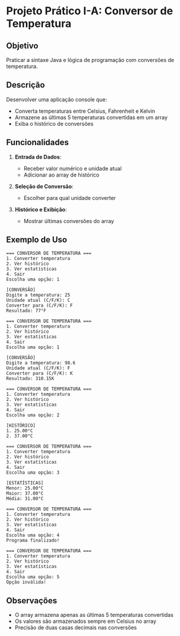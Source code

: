 # Projeto Prático I-A: Conversor de Temperatura

## Objetivo
Praticar a sintaxe Java e lógica de programação com conversões de temperatura.

## Descrição
Desenvolver uma aplicação console que:
- Converta temperaturas entre Celsius, Fahrenheit e Kelvin
- Armazene as últimas 5 temperaturas convertidas em um array
- Exiba o histórico de conversões

## Funcionalidades
1. **Entrada de Dados**:
   - Receber valor numérico e unidade atual
   - Adicionar ao array de histórico

2. **Seleção de Conversão**:
   - Escolher para qual unidade converter

3. **Histórico e Exibição**:
   - Mostrar últimas conversões do array

## Exemplo de Uso
```
=== CONVERSOR DE TEMPERATURA ===
1. Converter temperatura
2. Ver histórico
3. Ver estatísticas
4. Sair
Escolha uma opção: 1

[CONVERSÃO]
Digite a temperatura: 25
Unidade atual (C/F/K): C
Converter para (C/F/K): F
Resultado: 77°F

=== CONVERSOR DE TEMPERATURA ===
1. Converter temperatura
2. Ver histórico
3. Ver estatísticas
4. Sair
Escolha uma opção: 1

[CONVERSÃO]
Digite a temperatura: 98.6
Unidade atual (C/F/K): F
Converter para (C/F/K): K
Resultado: 310.15K

=== CONVERSOR DE TEMPERATURA ===
1. Converter temperatura
2. Ver histórico
3. Ver estatísticas
4. Sair
Escolha uma opção: 2

[HISTÓRICO]
1. 25.00°C
2. 37.00°C

=== CONVERSOR DE TEMPERATURA ===
1. Converter temperatura
2. Ver histórico
3. Ver estatísticas
4. Sair
Escolha uma opção: 3

[ESTATÍSTICAS]
Menor: 25.00°C
Maior: 37.00°C
Média: 31.00°C

=== CONVERSOR DE TEMPERATURA ===
1. Converter temperatura
2. Ver histórico
3. Ver estatísticas
4. Sair
Escolha uma opção: 4
Programa finalizado!

=== CONVERSOR DE TEMPERATURA ===
1. Converter temperatura
2. Ver histórico
3. Ver estatísticas
4. Sair
Escolha uma opção: 5
Opção inválida!
```

## Observações
- O array armazena apenas as últimas 5 temperaturas convertidas
- Os valores são armazenados sempre em Celsius no array
- Precisão de duas casas decimais nas conversões
